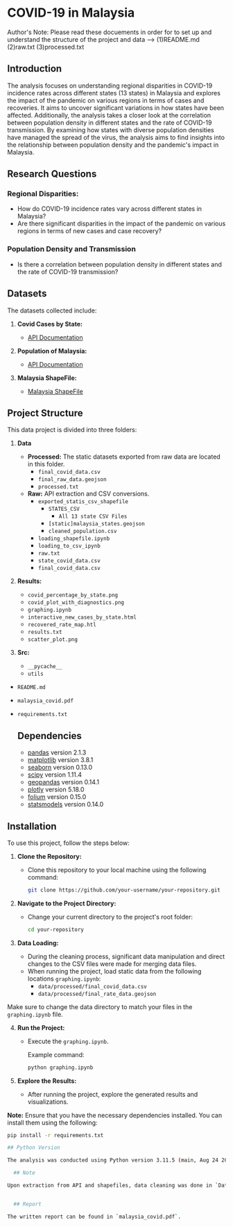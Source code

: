 # COVID-19 in Malaysia

Author's Note: Please read these docuements in order for to set up and understand the structure of the project and data --> (1)README.md (2)raw.txt (3)processed.txt 

## Introduction
 

The analysis focuses on understanding regional disparities in COVID-19 incidence rates across different states (13 states) in Malaysia and explores the impact of the pandemic on various regions in terms of cases and recoveries. It aims to uncover significant variations in how states have been affected. Additionally, the analysis takes a closer look at the correlation between population density in different states and the rate of COVID-19 transmission. By examining how states with diverse population densities have managed the spread of the virus, the analysis aims to find insights into the relationship between population density and the pandemic's impact in Malaysia.



## Research Questions



### Regional Disparities:

- How do COVID-19 incidence rates vary across different states in Malaysia?
- Are there significant disparities in the impact of the pandemic on various regions in terms of new cases and case recovery?

### Population Density and Transmission

- Is there a correlation between population density in different states and the rate of COVID-19 transmission?


## Datasets

The datasets collected include:

1. **Covid Cases by State:**
   - [API Documentation](https://covid-19.samsam123.name.my/api.html)

2. **Population of Malaysia:**
   - [API Documentation](https://documenter.getpostman.com/view/16605343/Tzm8GG7u)

3. **Malaysia ShapeFile:**
   - [Malaysia ShapeFile](https://cartographyvectors.com/map/1477-malaysia-with-regions)



## Project Structure

This data project is divided into three folders:

1. **Data**
    - **Processed:** The static datasets exported from raw data are located in this folder.
        - `final_covid_data.csv`
        - `final_raw_data.geojson`
        - `processed.txt`
    - **Raw:** API extraction and CSV conversions.
        - `exported_statis_csv_shapefile`
            - `STATES_CSV`
                - `All 13 state CSV Files `
            - `[static]malaysia_states.geojson`
            - `cleaned_population.csv`
        - `loading_shapefile.ipynb`
        - `loading_to_csv_ipynb`
        - `raw.txt`
        - `state_covid_data.csv`
        - `final_covid_data.csv`

2. **Results:**
    - `covid_percentage_by_state.png`
    - `covid_plot_with_diagnostics.png`
    - `graphing.ipynb`
    - `interactive_new_cases_by_state.html`
    - `recovered_rate_map.htl`
    - `results.txt`
    - `scatter_plot.png`

3. **Src:**
    - `__pycache__`
    - `utils`
- `README.md`
- `malaysia_covid.pdf`
- `requirements.txt`

  ## Dependencies

  - [pandas](https://pandas.pydata.org/) version 2.1.3
  - [matplotlib](https://matplotlib.org/) version 3.8.1
  - [seaborn](https://seaborn.pydata.org/) version 0.13.0
  - [scipy](https://www.scipy.org/) version 1.11.4
  - [geopandas](https://geopandas.org/) version 0.14.1
  - [plotly](https://plotly.com/) version 5.18.0
  - [folium](https://python-visualization.github.io/folium/) version 0.15.0
  - [statsmodels](https://www.statsmodels.org/stable/index.html) version 0.14.0

  

## Installation

To use this project, follow the steps below:

1. **Clone the Repository:**
   - Clone this repository to your local machine using the following command:

     ```bash
     git clone https://github.com/your-username/your-repository.git
     ```

2. **Navigate to the Project Directory:**
   - Change your current directory to the project's root folder:

     ```bash
     cd your-repository
     ```

3. **Data Loading:**
   - During the cleaning process, significant data manipulation and direct changes to the CSV files were made for merging data files.
   - When running the project, load static data from the following locations `graphing.ipynb`:
     - `data/processed/final_covid_data.csv`
     - `data/processed/final_rate_data.geojson`

Make sure to change the data directory to match your files in the `graphing.ipynb` file. 

4. **Run the Project:**
   - Execute the `graphing.ipynb`.

     Example command:

     ```bash
     python graphing.ipynb
     ```

5. **Explore the Results:**
   - After running the project, explore the generated results and visualizations.

**Note:** Ensure that you have the necessary dependencies installed. You can install them using the following:

```bash
pip install -r requirements.txt

## Python Version

The analysis was conducted using Python version 3.11.5 (main, Aug 24 2023, 15:09:32) [Clang 14.0.0 (clang-1400.0.29.202)].

  ## Note

Upon extraction from API and shapefiles, data cleaning was done in `Data > Raw`. **Do NOT run the code in the "raw" folder.** Manual data cleaning was performed. The final cleaned datasets are `final_covid_data.csv` and `final_raw_data.geojson`  file. These files are used in the `graphing.ipynb` folder to compute the graphs. All the graphed results are located in the `results` folder. More information about how each folder is used can be found in `processed.txt`, `raw.txt`, and `results.txt`.


  ## Report 

The written report can be found in `malaysia_covid.pdf`.






